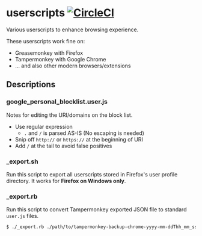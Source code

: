 userscripts [![CircleCI](https://circleci.com/gh/curipha/userscripts.svg?style=svg)](https://circleci.com/gh/curipha/userscripts)
====================
Various userscripts to enhance browsing experience.

These userscripts work fine on:

- Greasemonkey with Firefox
- Tampermonkey with Google Chrome
- ... and also other modern browsers/extensions


Descriptions
--------------------
### google_personal_blocklist.user.js
Notes for editing the URI/domains on the block list.

- Use regular expression
  - `.` and `/` is parsed AS-IS (No escaping is needed)
- Snip off `http://` or `https://` at the beginning of URI
- Add `/` at the tail to avoid false positives

### _export.sh
Run this script to export all userscripts stored in Firefox's user profile directory.
It works for **Firefox on Windows only**.

### _export.rb
Run this script to convert Tampermonkey exported JSON file to standard `user.js` files.

```bash
$ ./_export.rb ./path/to/tampermonkey-backup-chrome-yyyy-mm-ddThh_mm_ss.sssZ.txt
```

